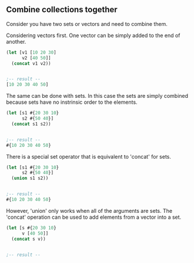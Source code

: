 <!---
  This markdown file was generated. Do not edit.
  -->

## Combine collections together

Consider you have two sets or vectors and need to combine them.

Considering vectors first. One vector can be simply added to the end of another.

```clojure
(let [v1 [10 20 30]
      v2 [40 50]]
  (concat v1 v2))


;-- result --
[10 20 30 40 50]
```

The same can be done with sets. In this case the sets are simply combined because sets have no instrinsic order to the elements.

```clojure
(let [s1 #{20 30 10}
      s2 #{50 40}]
  (concat s1 s2))


;-- result --
#{10 20 30 40 50}
```

There is a special set operator that is equivalent to 'concat' for sets.

```clojure
(let [s1 #{20 30 10}
      s2 #{50 40}]
  (union s1 s2))


;-- result --
#{10 20 30 40 50}
```

However, 'union' only works when all of the arguments are sets. The 'concat' operation can be used to add elements from a vector into a set.

```clojure
(let [s #{20 30 10}
      v [40 50]]
  (concat s v))


;-- result --
#{10 20 30 40 50}
```

It is not possible to use concat to add a set into a vector.

```clojure
(let [v [10 20 30]
      s #{50 40}]
  (concat v s))


;-- result --
[:throws
 "h-err/not-both-vectors 0-0 : When first argument to 'concat' is a vector, second argument must also be a vector"]
```

This is not supported because a vector is ordered and generally speaking, there is not a deterministic way to add the unordered items from the set into the vector.

### Reference

#### Basic elements:

[`set`](../halite_basic-syntax-reference.md#set), [`vector`](../halite_basic-syntax-reference.md#vector)

#### How Tos:

* [combine-set-to-vector](../how-to/halite_combine-set-to-vector.md)



